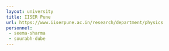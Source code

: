 ```yaml
---
layout: university
title: IISER Pune
url: https://www.iiserpune.ac.in/research/department/physics
personnel:
 - seema-sharma
 - sourabh-dube
---
```

